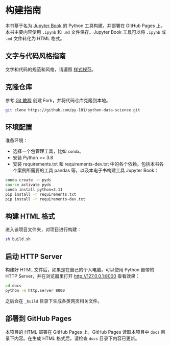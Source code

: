 # 构建指南

本书基于名为 [Jupyter Book](https://jupyterbook.org/) 的 Python 工具构建，并部署在 GitHub Pages 上。本书主要内容使用 `.ipynb` 和 `.md` 文件保存。Jupyter Book 工具可以将 `.ipynb` 或 `.md` 文件转化为 HTML 格式。

## 文字与代码风格指南

文字和代码的规范和风格，请遵照 [样式规范](style.md)。

## 克隆仓库

参考 [Git 教程](https://git-scm.com/book/zh/v2/GitHub-对项目做出贡献) 创建 Fork，并将代码仓库克隆到本地。

```bash
git clone https://github.com/py-101/python-data-science.git
```

## 环境配置

准备环境：

* 选择一个包管理工具，比如 `conda`。
* 安装 Python >= 3.8
* 安装 requirements.txt 和 requirements-dev.txt 中的各个依赖。包括本书各个案例所需要的工具 pandas 等，以及本电子书构建工具 Jupyter Book：

```bash
conda create -n pyds
source activate pyds
conda install python=3.11
pip install -r requirements.txt
pip install -r requirements-dev.txt
```

## 构建 HTML 格式

进入该项目文件夹，对项目进行构建：

```bash
sh build.sh
```

## 启动 HTTP Server

构建好 HTML 文件后，如果是在自己的个人电脑，可以使用 Python 自带的 HTTP Server，并在浏览器里打开 http://127.0.0.1:8000 查看效果：

```bash
cd docs
python -m http.server 8000
```

之后会在 `_build` 目录下生成各类网页相关文件。

## 部署到 GitHub Pages

本项目的 HTML 部署在 GitHub Pages 上，GitHub Pages 读取本项目中 `docs` 目录下内容。在生成 HTML 格式后，请检查 `docs` 目录下内容已更新。